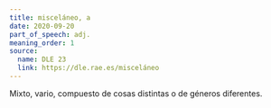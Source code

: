 ```yaml
---
title: misceláneo, a
date: 2020-09-20
part_of_speech: adj.
meaning_order: 1
source:
  name: DLE 23
  link: https://dle.rae.es/misceláneo
---
```


Mixto, vario, compuesto de cosas distintas o de géneros diferentes.
